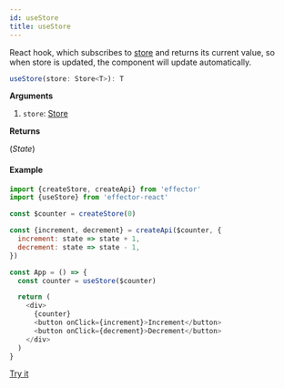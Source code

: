 ```yaml
---
id: useStore
title: useStore
---
```


React hook, which subscribes to [store](docs/api/effector/Store.md) and returns its current value, so when store is updated, the component will update automatically.

```ts
useStore(store: Store<T>): T
```

**Arguments**

1. `store`: [Store](docs/api/effector/Store.md)

**Returns**

(_State_)

#### Example

```js
import {createStore, createApi} from 'effector'
import {useStore} from 'effector-react'

const $counter = createStore(0)

const {increment, decrement} = createApi($counter, {
  increment: state => state + 1,
  decrement: state => state - 1,
})

const App = () => {
  const counter = useStore($counter)

  return (
    <div>
      {counter}
      <button onClick={increment}>Increment</button>
      <button onClick={decrement}>Decrement</button>
    </div>
  )
}
```

[Try it](https://share.effector.dev/DHzp3z4r)
